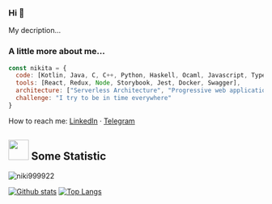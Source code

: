 ### Hi 👋

<p align='left'>My decription...</p>


### A little more about me...  

```javascript
const nikita = {
  code: [Kotlin, Java, C, C++, Python, Haskell, Ocaml, Javascript, Typescript, HTML, CSS, Perl],
  tools: [React, Redux, Node, Storybook, Jest, Docker, Swagger],
  architecture: ["Serverless Architecture", "Progressive web applications", "Single page applications"],
  challenge: "I try to be in time everywhere"
}
```
How to reach me: [LinkedIn](linkedin.com/in/nikita-kochetkov-236223218) · [Telegram](https://t.me/nktv1ng)


## <img height="40" src="https://raw.githubusercontent.com/innng/innng/master/assets/kyubey.gif"/> Some Statistic
<p align=left> <img src=https://komarev.com/ghpvc/?username=niki999922 alt=niki999922 /> </p>

[![Github stats](https://github-readme-stats.vercel.app/api?username=niki999922&show_icons=true&include_all_commits=true)](https://github.com/niki999922/github-readme-stats)
[![Top Langs](https://github-readme-stats.vercel.app/api/top-langs/?username=niki999922&layout=compact&langs_count=10)](https://github.com/niki999922/github-readme-stats)

<!--
**niki999922/niki999922** is a ✨ _special_ ✨ repository because its `README.md` (this file) appears on your GitHub profile.

Here are some ideas to get you started:

- 🔭 I’m currently working on ...
- 🌱 I’m currently learning ...
- 👯 I’m looking to collaborate on ...
- 🤔 I’m looking for help with ...
- 💬 Ask me about ...
- 📫 How to reach me: ...
- 😄 Pronouns: ...
- ⚡ Fun fact: ...
-->
